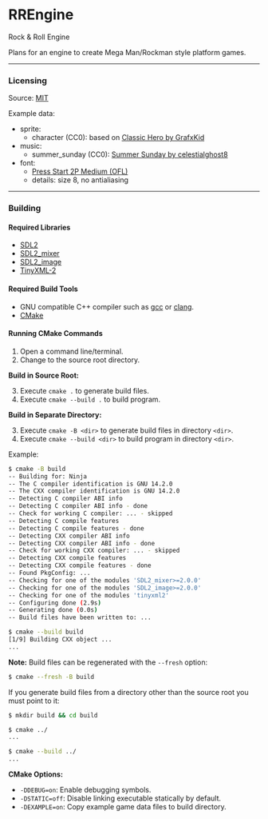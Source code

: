 
# RREngine

Rock &amp; Roll Engine

Plans for an engine to create Mega Man/Rockman style platform games.

---
### Licensing

Source: [MIT](LICENSE.txt)

Example data:

- sprite:
    - character (CC0): based on [Classic Hero by GrafxKid](https://opengameart.org/node/36173)
- music:
    - summer_sunday (CC0): [Summer Sunday by celestialghost8](https://opengameart.org/node/71806)
- font:
    - [Press Start 2P Medium (OFL)](https://fontlibrary.org/font/press-start-2p)
    - details: size 8, no antialiasing

---
### Building

#### Required Libraries

- [SDL2](https://libsdl.org/)
- [SDL2_mixer](https://wiki.libsdl.org/SDL2_mixer)
- [SDL2_image](https://wiki.libsdl.org/SDL2_image)
- [TinyXML-2](http://leethomason.github.io/tinyxml2/)

#### Required Build Tools

- GNU compatible C++ compiler such as [gcc](https://www.gnu.org/software/gcc/) or [clang](https://clang.llvm.org/).
- [CMake](https://cmake.org/)

#### Running CMake Commands

1. Open a command line/terminal.
2. Change to the source root directory.

__Build in Source Root:__

3. Execute `cmake .` to generate build files.
4. Execute `cmake --build .` to build program.

__Build in Separate Directory:__

3. Execute `cmake -B <dir>` to generate build files in directory `<dir>`.
4. Execute `cmake --build <dir>` to build program in directory `<dir>`.

Example:

```bash
$ cmake -B build
-- Building for: Ninja
-- The C compiler identification is GNU 14.2.0
-- The CXX compiler identification is GNU 14.2.0
-- Detecting C compiler ABI info
-- Detecting C compiler ABI info - done
-- Check for working C compiler: ... - skipped
-- Detecting C compile features
-- Detecting C compile features - done
-- Detecting CXX compiler ABI info
-- Detecting CXX compiler ABI info - done
-- Check for working CXX compiler: ... - skipped
-- Detecting CXX compile features
-- Detecting CXX compile features - done
-- Found PkgConfig: ...
-- Checking for one of the modules 'SDL2_mixer>=2.0.0'
-- Checking for one of the modules 'SDL2_image>=2.0.0'
-- Checking for one of the modules 'tinyxml2'
-- Configuring done (2.9s)
-- Generating done (0.0s)
-- Build files have been written to: ...

$ cmake --build build
[1/9] Building CXX object ...
...
```

__Note:__ Build files can be regenerated with the `--fresh` option:

```bash
$ cmake --fresh -B build
```

If you generate build files from a directory other than the source root you must point to it:

```bash
$ mkdir build && cd build

$ cmake ../
...

$ cmake --build ../
...
```

__CMake Options:__

- `-DDEBUG=on`: Enable debugging symbols.
- `-DSTATIC=off`: Disable linking executable statically by default.
- `-DEXAMPLE=on`: Copy example game data files to build directory.
